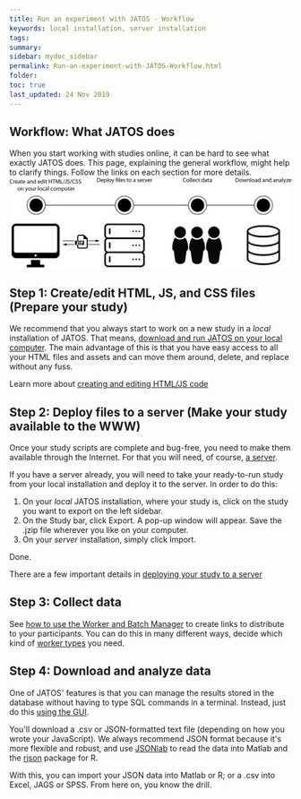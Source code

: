 ```yaml
---
title: Run an experiment with JATOS - Workflow
keywords: local installation, server installation
tags:
summary:
sidebar: mydoc_sidebar
permalink: Run-an-experiment-with-JATOS-Workflow.html
folder:
toc: true
last_updated: 24 Nov 2019
---
```


## Workflow: What JATOS does

When you start working with studies online, it can be hard to see what exactly JATOS does. This page, explaining the general workflow, might help to clarify things. Follow the links on each section for more details. 
![general workflow](images/generalWorkflow.png)

## Step 1: Create/edit HTML, JS, and CSS files (Prepare your study) 

We recommend that you always start to work on a new study in a *local* installation of JATOS. That means, [download and run JATOS on your local computer](Installation.html#easy-installation-on-your-local-computer). 
The main advantage of this is that you have easy access to all your HTML files and assets and can move them around, delete, and replace without any fuss. 

Learn more about [creating and editing HTML/JS code](Create-a-new-study)

## Step 2: Deploy files to a server (Make your study available to the WWW)

Once your study scripts are complete and bug-free, you need to make them available through the Internet. For that you will need, of course, [a server](JATOS-on-a-server.html).

If you have a server already, you will need to take your ready-to-run study from your local installation and deploy it to the server. In order to do this:
1. On your *local* JATOS installation, where your study is, click on the study you want to export on the left sidebar. 
1. On the Study bar, click Export. A pop-up window will appear. Save the .jzip file wherever you like on your computer.  
1. On your *server* installation, simply click Import. 

Done. 

There are a few important details in [deploying your study to a server](Deploy-to-a-server-installation.html)

## Step 3: Collect data
See [how to use the Worker and Batch Manager](http://www.jatos.org/Run-your-Study-with-Worker-and-Batch-Manager.html) to create links to distribute to your participants. You can do this in many different ways, decide which kind of [worker types](Worker-Types.html) you need. 

## Step 4: Download and analyze data
One of JATOS' features is that you can manage the results stored in the database without having to type SQL commands in a terminal. Instead, just do this [using the GUI](Manage-Results.html).

You'll download a .csv or JSON-formatted text file (depending on how you wrote your JavaScript). We always recommend JSON format because it's more flexible and robust, and use [JSONlab](https://de.mathworks.com/matlabcentral/fileexchange/33381-jsonlab-a-toolbox-to-encode-decode-json-files) to read the data into Matlab and the [rjson](https://cran.r-project.org/web/packages/rjson/index.html) package for R.

With this, you can import your JSON data into Matlab or R; or a .csv into Excel, JAGS or SPSS. From here on, you know the drill. 

